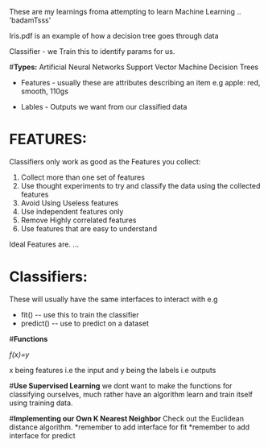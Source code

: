 These are my learnings froma attempting to learn Machine Learning .. 'badamTsss'

Iris.pdf is an example of how a decision tree goes through data


Classifier - we Train this to identify params for us.

#**Types:**
  Artificial Neural Networks
  Support Vector Machine
  Decision Trees

* Features  - usually these are attributes describing an item e.g apple: red, smooth, 110gs

* Lables - Outputs we want from our classified data



# **FEATURES:**
Classifiers only work as good as the Features you collect:

1. Collect more than one set of features
2. Use thought experiments to try and classify the data using the collected features
3. Avoid Using Useless features
4. Use independent features only
5. Remove Highly correlated features
6. Use features that are easy to understand

Ideal Features are. ...


# **Classifiers:**
These will usually have the same interfaces to interact with e.g

* fit() -- use this to train the classifier
* predict() -- use to predict on a dataset


#**Functions**

*f(x)=y*

x being features i.e the input and y being the labels i.e outputs

#**Use Supervised Learning**
we dont want to make the functions for classifying ourselves, much rather have an algorithm learn and train itself using training data.

#**Implementing our Own K Nearest Neighbor**
Check out the Euclidean distance algorithm.
*remember to add interface for fit
*remember to add interface for predict
